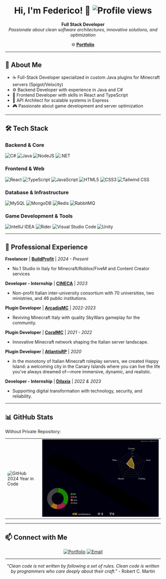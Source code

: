 <h1 align="center">Hi, I'm Federico! 👋 <img src="https://komarev.com/ghpvc/?username=xFedeT" alt="Profile views" /></h1>

<div align="center">

**Full Stack Developer**  
*Passionate about clean software architectures, innovative solutions, and optimization*

🌐 **[Portfolio](https://fedet.it/)**

</div>

---

## 🚀 About Me

- ☕ Full-Stack Developer specialized in custom Java plugins for Minecraft servers (Spigot/Velocity)  
- ⚙️ Backend Developer with experience in Java and C#  
- 🎨 Frontend Developer with skills in React and TypeScript  
- 🔗 API Architect for scalable systems in Express  
- 🎮 Passionate about game development and server optimization  

---

## 🛠️ Tech Stack

### **Backend & Core**
<p>
<img alt="C#" src="https://img.shields.io/badge/C%23-%23239120.svg?style=for-the-badge&logo=c-sharp&logoColor=white"/>
<img alt="Java" src="https://img.shields.io/badge/Java-%23ED8B00.svg?style=for-the-badge&logo=java&logoColor=white"/>
<img alt="NodeJS" src="https://img.shields.io/badge/Node.js-%2343853D.svg?style=for-the-badge&logo=node.js&logoColor=white"/>
<img alt=".NET" src="https://img.shields.io/badge/.NET-%235C2D91.svg?style=for-the-badge&logo=.net&logoColor=white"/>
</p>

### **Frontend & Web**
<p>
<img alt="React" src="https://img.shields.io/badge/React-%2320232a.svg?style=for-the-badge&logo=react&logoColor=%2361DAFB"/>
<img alt="TypeScript" src="https://img.shields.io/badge/TypeScript-%23007ACC.svg?style=for-the-badge&logo=typescript&logoColor=white"/>
<img alt="JavaScript" src="https://img.shields.io/badge/JavaScript-%23F7DF1E.svg?style=for-the-badge&logo=javascript&logoColor=black"/>
<img alt="HTML5" src="https://img.shields.io/badge/HTML5-%23E34F26.svg?style=for-the-badge&logo=html5&logoColor=white"/>
<img alt="CSS3" src="https://img.shields.io/badge/CSS3-%231572B6.svg?style=for-the-badge&logo=css3&logoColor=white"/>
<img alt="Tailwind CSS" src="https://img.shields.io/badge/Tailwind_CSS-%2338B2AC.svg?style=for-the-badge&logo=tailwind-css&logoColor=white"/>
</p>

### **Database & Infrastructure**
<p>
<img alt="MySQL" src="https://img.shields.io/badge/MySQL-%2300f.svg?style=for-the-badge&logo=mysql&logoColor=white"/>
<img alt="MongoDB" src="https://img.shields.io/badge/MongoDB-%234ea94b.svg?style=for-the-badge&logo=mongodb&logoColor=white"/>
<img alt="Redis" src="https://img.shields.io/badge/Redis-%23DC382D.svg?style=for-the-badge&logo=redis&logoColor=white"/>
<img alt="RabbitMQ" src="https://img.shields.io/badge/RabbitMQ-%23FF6600.svg?style=for-the-badge&logo=rabbitmq&logoColor=white"/>
</p>

### **Game Development & Tools**
<p>
<img alt="IntelliJ IDEA" src="https://img.shields.io/badge/IntelliJ%20IDEA-%23000000.svg?style=for-the-badge&logo=intellij-idea&logoColor=white"/>
<img alt="Rider" src="https://img.shields.io/badge/Rider-%23000000.svg?style=for-the-badge&logo=jetbrains&logoColor=white"/>
<img alt="Visual Studio Code" src="https://img.shields.io/badge/Visual%20Studio%20Code-%23007ACC.svg?style=for-the-badge&logo=visual-studio-code&logoColor=white"/>
<img alt="Unity" src="https://img.shields.io/badge/Unity-%23000000.svg?style=for-the-badge&logo=unity&logoColor=white"/>
</p>

---

## 💼 Professional Experience

**Freelancer** | **[BuildProfit](https://buildprofit.it/)** | *2024 - Present*  
- No.1 Studio in Italy for Minecraft/Roblox/FiveM and Content Creator services  

**Developer - Internship** | **[CINECA](https://www.cineca.it)** | *2023*  
- Non-profit Italian inter-university consortium with 70 universities, two ministries, and 46 public institutions.  

**Plugin Developer** | **[ArcadiaMC](https://www.arcadiamc.it/)** | *2022-2023*  
- Reviving Minecraft Italy with quality SkyWars gameplay for the community.  

**Plugin Developer** | **[CoralMC](https://www.coralmc.it/)** | *2021 - 2022*  
- Innovative Minecraft network shaping the Italian server landscape.  

**Plugin Developer** | **[AtlantisRP](https://atlantisrp.it/)** | *2020*  
- In the monotony of Italian Minecraft roleplay servers, we created Happy Island: a welcoming city in the Canary Islands where you can live the life you’ve always dreamed of—more immersive, dynamic, and realistic.

**Developer - Internship** | **[Dilaxia](https://www.dilaxia.com)** | *2022 & 2023*  
- Supporting digital transformation with technology, security, and reliability.  

---

## 📊 GitHub Stats
Without Private Repository:
<div align="center">
<table style="border: none;">
<tr>
<td style="border: none;">
<img src="https://i.imgur.com/EMPkvce.png" alt="GitHub 2024 Year in Code" style="border-radius: 10px;"/>
</td>
<td style="border: none;">
<img src="https://github.com/xFedeT/xFedeT/blob/main/profile-3d-contrib/profile-night-rainbow.svg" alt="GitHub 3D Contribution Graph" />
</td>
</tr>
</table>
</div>

---

## 📫 Connect with Me

<div align="center">

[![Portfolio](https://img.shields.io/badge/Portfolio-fedet.it-blue?style=for-the-badge&logo=web)](https://fedet.it/)
[![Email](https://img.shields.io/badge/Email-Contact-red?style=for-the-badge&logo=gmail)](mailto:tagliani.fede@gmail.com)

</div>

---

<div align="center">

*"Clean code is not written by following a set of rules. Clean code is written by programmers who care deeply about their craft."* - Robert C. Martin  
</div>

